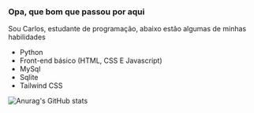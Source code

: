 ### Opa, que bom que passou por aqui

Sou Carlos, estudante de programação, abaixo estão algumas de minhas habilidades

- Python
- Front-end básico (HTML, CSS E Javascript)
- MySql
- Sqlite
- Tailwind CSS

![Anurag's GitHub stats](https://github-readme-stats.vercel.app/api?username=CarlosEduardoAD&show_icons=true&theme=dark)

